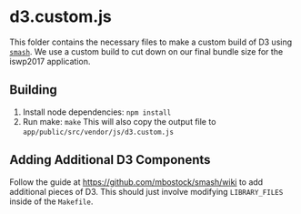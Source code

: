 
# d3.custom.js

This folder contains the necessary files to make a custom build of D3 using [`smash`](https://github.com/mbostock/smash/wiki). We use a custom build to cut down on our final bundle size for the iswp2017 application.

## Building

  1. Install node dependencies: `npm install`
  2. Run make: `make` This will also copy the output file to `app/public/src/vendor/js/d3.custom.js`

## Adding Additional D3 Components

Follow the guide at https://github.com/mbostock/smash/wiki to add additional pieces of D3.
This should just involve modifying `LIBRARY_FILES` inside of the `Makefile`.
